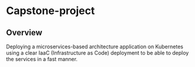 # Capstone-project
## Overview  
Deploying a microservices-based architecture application on Kubernetes using a clear IaaC (Infrastructure as Code) deployment to be able to deploy the services in a fast manner.
